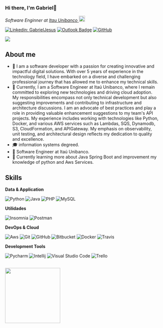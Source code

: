 ### Hi there, I'm Gabriel👋

<p><em>Software Enginner at <a href="https://www.itau.com.br">Itau Unibanco  </a><img src="https://media.giphy.com/media/QxAju7V303f38OUyi6/giphy.gif" width="20"></em></p>

[![Linkedin: GabrielJesus](https://img.shields.io/badge/-Gabriel_Jesus-blue?style=flat-square&logo=Linkedin&logoColor=white&link=https://www.linkedin.com/in/gabriel-jesus-19953115a/?locale=en_US)](https://www.linkedin.com/in/gabriel-jesus-19953115a/?locale=en_US)
[![Outlook Badge](https://img.shields.io/badge/-gabrielthe13@hotmail.com-006bed?style=flat-square&logo=Outlook&logoColor=white&link=mailto:gabrielthe13@hotmail.com)](mailto:gabrielthe13@hotmail.com)
[![GitHub](https://img.shields.io/github/followers/iuricode?label=follow&style=social)](https://github.com/gljooj)

<!--
**gljooj/gljooj** is a ✨ _special_ ✨ repository because its `README.md` (this file) appears on your GitHub profile.

Here are some ideas to get you started:

- 🔭 I’m currently working on ...
- 🌱 I’m currently learning ...
- 👯 I’m looking to collaborate on ...
- 🤔 I’m looking for help with ...
- 💬 Ask me about ...
- 📫 How to reach me: ...
- 😄 Pronouns: ...
- ⚡ Fun fact: ...
-->
![](https://komarev.com/ghpvc/?username=gljooj&color=006bed)

## About me

- 🤔 I am a software developer with a passion for creating innovative and impactful digital solutions. With over 5 years of experience in the technology field, I have embarked on a diverse and challenging professional journey that has allowed me to enhance my technical skills.
- 🔭 Currently, I am a Software Engineer at Itaú Unibanco, where I remain committed to exploring new technologies and driving cloud adoption. My responsibilities encompass not only technical development but also suggesting improvements and contributing to infrastructure and architecture discussions. I am an advocate of best practices and play a role in providing valuable enhancement suggestions to my team's API projects. My experience includes working with technologies like Python, Docker, and various AWS services such as Lambdas, SQS, Dynamodb, S3, CloudFormation, and APIGateway. My emphasis on observability, unit testing, and architectural design reflects my dedication to quality and excellence.
- 🎓 information systems degreed.
- 💼 Software Engineer at Itaú Unibanco.
- 🌱 Currently learning more about Java Spring Boot and improvement my knowledge of python and Aws Services.

## Skills

**Data & Application**

![Python](https://img.shields.io/badge/Python-3776AB?style=for-the-badge&logo=python&logoColor=white)
![Java](https://img.shields.io/badge/Java-ED8B00?style=for-the-badge&logo=java&logoColor=white)
![PHP](https://img.shields.io/badge/PHP-777BB4?style=for-the-badge&logo=php&logoColor=white)
![MySQL](https://img.shields.io/badge/-MySQL-333333?style=for-the-badge&logo=mysql&logoColor=white)

**Utilidades**

![Insomnia](https://img.shields.io/badge/-Insomnia-333333?style=for-the-badge&logo=insomnia&logoColor=white)
![Postman](https://img.shields.io/badge/-Postman-333333?style=for-the-badge&logo=postman&logoColor=white)

**DevOps & Cloud**

![Aws](https://img.shields.io/badge/Amazon_AWS-FF9900?style=for-the-badge&logo=amazonaws&logoColor=white)
![Git](https://img.shields.io/badge/-Git-333333?style=for-the-badge&logo=git&logoColor=white)
![GitHub](https://img.shields.io/badge/-GitHub-333333?style=for-the-badge&logo=github&logoColor=white)
![Bitbucket](https://img.shields.io/badge/-Bitbucket-333333?style=for-the-badge&logo=bitbucket&logoColor=white)
![Docker](https://img.shields.io/badge/-Docker-333333?style=for-the-badge&logo=docker&logoColor=white)
![Travis](https://img.shields.io/badge/-Travis-333333?style=for-the-badge&logo=travis&logoColor=white)

**Development Tools**

![Pycharm](https://img.shields.io/badge/PyCharm-000000.svg?style=for-the-badge&logo=PyCharm&logoColor=white)
![Intellij](https://img.shields.io/badge/IntelliJ_IDEA-000000.svg?style=for-the-badge&logo=intellij-idea&logoColor=white)
![Visual Studio Code](https://img.shields.io/badge/-Visual%20Studio%20Code-333333?style=for-the-badge&logo=visual-studio-code&logoColor=white)
![Trello](https://img.shields.io/badge/Trello-0052CC?style=for-the-badge&logo=trello&logoColor=white)

<br/>

<a href="https://github.com/gljooj" title="Perfil do Iuri">
  <img height="180em" src="https://github-readme-stats.vercel.app/api?username=gljooj&theme=dracula&show_icons=true" />
</a>

